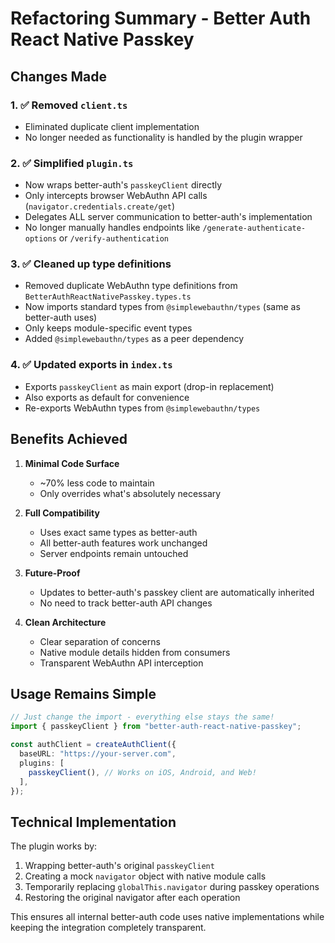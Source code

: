 # Refactoring Summary - Better Auth React Native Passkey

## Changes Made

### 1. ✅ Removed `client.ts`
- Eliminated duplicate client implementation
- No longer needed as functionality is handled by the plugin wrapper

### 2. ✅ Simplified `plugin.ts` 
- Now wraps better-auth's `passkeyClient` directly
- Only intercepts browser WebAuthn API calls (`navigator.credentials.create/get`)
- Delegates ALL server communication to better-auth's implementation
- No longer manually handles endpoints like `/generate-authenticate-options` or `/verify-authentication`

### 3. ✅ Cleaned up type definitions
- Removed duplicate WebAuthn type definitions from `BetterAuthReactNativePasskey.types.ts`
- Now imports standard types from `@simplewebauthn/types` (same as better-auth uses)
- Only keeps module-specific event types
- Added `@simplewebauthn/types` as a peer dependency

### 4. ✅ Updated exports in `index.ts`
- Exports `passkeyClient` as main export (drop-in replacement)
- Also exports as default for convenience
- Re-exports WebAuthn types from `@simplewebauthn/types`

## Benefits Achieved

1. **Minimal Code Surface** 
   - ~70% less code to maintain
   - Only overrides what's absolutely necessary

2. **Full Compatibility**
   - Uses exact same types as better-auth
   - All better-auth features work unchanged
   - Server endpoints remain untouched

3. **Future-Proof**
   - Updates to better-auth's passkey client are automatically inherited
   - No need to track better-auth API changes

4. **Clean Architecture**
   - Clear separation of concerns
   - Native module details hidden from consumers
   - Transparent WebAuthn API interception

## Usage Remains Simple

```typescript
// Just change the import - everything else stays the same!
import { passkeyClient } from "better-auth-react-native-passkey";

const authClient = createAuthClient({
  baseURL: "https://your-server.com",
  plugins: [
    passkeyClient(), // Works on iOS, Android, and Web!
  ],
});
```

## Technical Implementation

The plugin works by:
1. Wrapping better-auth's original `passkeyClient`
2. Creating a mock `navigator` object with native module calls
3. Temporarily replacing `globalThis.navigator` during passkey operations
4. Restoring the original navigator after each operation

This ensures all internal better-auth code uses native implementations while keeping the integration completely transparent.
